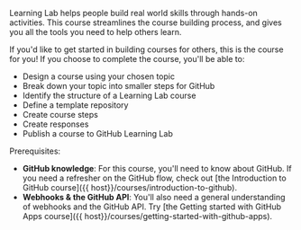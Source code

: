 Learning Lab helps people build real world skills through hands-on activities. This course streamlines the course building process, and gives you all the tools you need to help others learn. 

If you'd like to get started in building courses for others, this is the course for you! If you choose to complete the course, you'll be able to:

- Design a course using your chosen topic
- Break down your topic into smaller steps for GitHub
- Identify the structure of a Learning Lab course
- Define a template repository
- Create course steps
- Create responses
- Publish a course to GitHub Learning Lab

Prerequisites:

- **GitHub knowledge**: For this course, you'll need to know about GitHub. If you need a refresher on the GitHub flow, check out [the Introduction to GitHub course]({{ host}}/courses/introduction-to-github).
- **Webhooks & the GitHub API**: You'll also need a general understanding of webhooks and the GitHub API.  Try [the Getting started with GitHub Apps course]({{ host}}/courses/getting-started-with-github-apps).